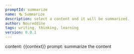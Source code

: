 ```yaml
---
promptId: summarize
name: 🗞️ Summarize
description: select a content and it will be summarized.
author: Noureddine
tags: writing, thinking, learning
version: 0.0.1
---
```

content: 
{{context}}
prompt:
summarize the content

